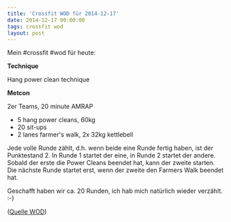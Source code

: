 ```yaml
---
title: 'Crossfit WOD für 2014-12-17'
date: 2014-12-17 00:00:00 
tags: crossfit wod
layout: post
---
```

Mein #crossfit #wod für heute:

**Technique**


Hang power clean technique

**Metcon**

2er Teams, 20 minute AMRAP

* 5 hang power cleans, 60kg
* 20 sit-ups
* 2 lanes farmer's walk, 2x 32kg kettlebell

Jede volle Runde zählt, d.h. wenn beide eine Runde fertig haben, ist der Punktestand 2. In Runde 1 startet der eine, in Runde 2 startet der andere. Sobald der erste die Power Cleans beendet hat, kann der zweite starten. Die nächste Runde startet erst, wenn der zweite den Farmers Walk beendet hat.

Geschafft haben wir ca. 20 Runden, ich hab mich natürlich wieder verzählt. :-)

([Quelle WOD][0])

[0]: http://www.crossfithh.de/workouts--news/workout-wednesday49

